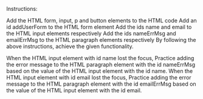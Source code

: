 Instructions:

Add the HTML form, input, p and button elements to the HTML code
Add an id addUserForm to the HTML form element
Add the ids name and email to the HTML input elements respectively
Add the ids nameErrMsg and emailErrMsg to the HTML paragraph elements respectively
By following the above instructions, achieve the given functionality.

When the HTML input element with id name lost the focus,
Practice adding the error message to the HTML paragraph element with the id nameErrMsg based on the value of the HTML input element with the id name.
When the HTML input element with id email lost the focus,
Practice adding the error message to the HTML paragraph element with the id emailErrMsg based on the value of the HTML input element with the id email.

